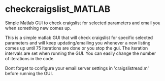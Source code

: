 # checkcraigslist_MATLAB
Simple Matlab GUI to check craigslist for selected parameters and email you when something new comes up.


This is a simple matlab GUI that will check craigslist for specific selected parameters and will keep updating/emailing you whenever a new listing comes up until 75 iterations are done or you stop the gui. The iteration intervals are set when running the GUI. You can easily change the number of iterations in the code. 

Dont forget to configure your email server settings in 'craigslistread.m' before running the GUI.
